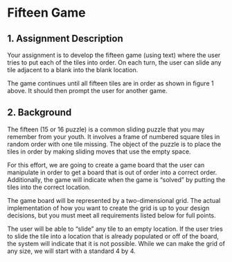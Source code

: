 # Fifteen Game

## 1. Assignment Description
Your assignment is to develop the fifteen game (using text) where the user tries to put each of the tiles into order. On each turn, the user can slide any tile adjacent to a blank into the blank location.

The game continues until all fifteen tiles are in order as shown in figure 1 above. It should then prompt the user for another game.

## 2.	Background
The fifteen (15 or 16 puzzle) is a common sliding puzzle that you may remember from your youth. 
It involves a frame of numbered square tiles in random order with one tile missing. The object of
the puzzle is to place the tiles in order by making sliding moves that use the empty space.

For this effort, we are going to create a game board that the user can manipulate in order to get a board that is out of order into a correct order. Additionally, the game will indicate when the game is “solved” by putting the tiles into the correct location.

The game board will be represented by a two-dimensional grid. The actual implementation of how you want to create the grid is up to your design decisions, but you must meet all requirements listed below for full points.

The user will be able to “slide” any tile to an empty location. If the user tries to slide the tile into a location that is already populated or off of the board, the system will indicate that it is not possible. While we can make the grid of any size, we will start with a standard 4 by 4.
